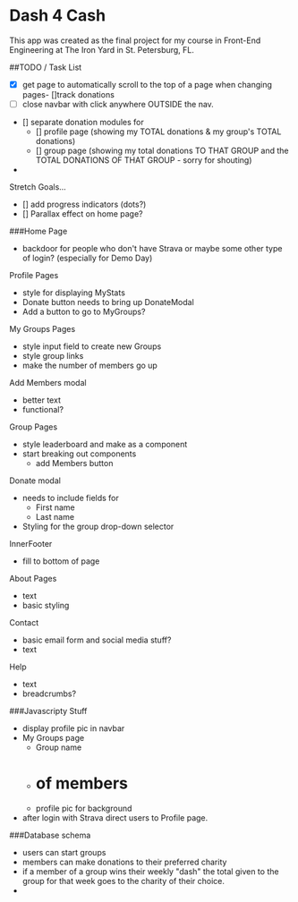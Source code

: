 # Dash 4 Cash
This app was created as the final project for my course in Front-End Engineering at The Iron Yard in St. Petersburg, FL.

##TODO / Task List
- [x] get page to automatically scroll to the top of a page when changing pages- []track donations
- [ ] close navbar with click anywhere OUTSIDE the nav.
- [] separate donation modules for
  - [] profile page (showing my TOTAL donations & my group's TOTAL donations)
  - [] group page (showing my total donations TO THAT GROUP and the TOTAL DONATIONS OF THAT GROUP - sorry for shouting)
-

Stretch Goals...
- [] add progress indicators (dots?)
- [] Parallax effect on home page?

###Home Page
- backdoor for people who don't have Strava or maybe some other type of login? (especially for Demo Day)

Profile Pages
- style for displaying MyStats
- Donate button needs to bring up DonateModal
- Add a button to go to MyGroups?

My Groups Pages
- style input field to create new Groups
- style group links
- make the number of members go up

Add Members modal
- better text
- functional?

Group Pages
- style leaderboard and make as a component
- start breaking out components
  - add Members button

Donate modal
- needs to include fields for
  - First name
  - Last name
- Styling for the group drop-down selector

InnerFooter
- fill to bottom of page

About Pages
- text
- basic styling

Contact
- basic email form and social media stuff?
- text

Help
- text
- breadcrumbs?

###Javascripty Stuff
- display profile pic in navbar
- My Groups page
  - Group name
  - # of members
  - profile pic for background
- after login with Strava direct users to Profile page.



###Database schema
- users can start groups
- members can make donations to their preferred charity
- if a member of a group wins their weekly "dash" the total given to the group for that week goes to the charity of their choice.
-

